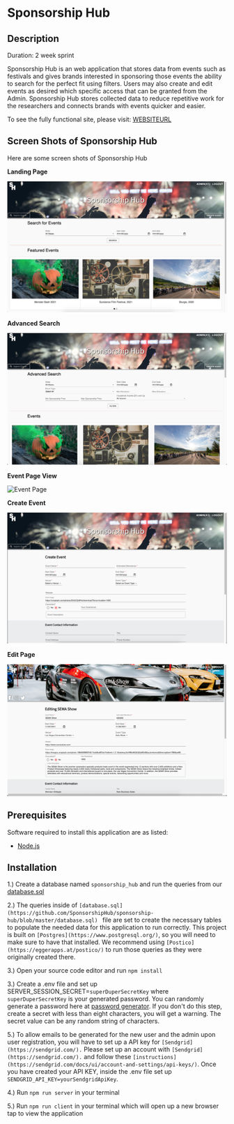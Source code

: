 # Sponsorship Hub

## Description

Duration: 2 week sprint

Sponsorship Hub is an web application that stores data from events such as festivals and gives brands interested in sponsoring those events the ability to search for the perfect fit using filters. Users may also create and edit events as desired which specific access that can be granted from the Admin. Sponsorship Hub stores collected data to reduce repetitive work for the researchers and connects brands with events quicker and easier.

To see the fully functional site, please visit: [WEBSITEURL](WEBSITEURL)

## Screen Shots of Sponsorship Hub

Here are some screen shots of Sponsorship Hub

**Landing Page**

![Landing Page](./public/images/LandingPage.png)

**Advanced Search**

![Advanced Search](./public/images/AdvSearch.png)

**Event Page View**

![Event Page](./public/images/EventPage.png)

**Create Event**

![Create Event](./public/images/CreateEvent.png)

**Edit Page**

![Edit Page](./public/images/EditPage.png)

## Prerequisites

Software required to install this application are as listed:

* [Node.js](https://nodejs.org/en/)

## Installation

1.) Create a database named ```sponsorship_hub``` and run the queries from our [database.sql](https://github.com/SponsorshipHub/sponsorship-hub/blob/master/database.sql)

2.) The queries inside of ```[database.sql](https://github.com/SponsorshipHub/sponsorship-hub/blob/master/database.sql) ``` file are set to create the necessary tables to populate the needed data for this application to run correctly. This project is built on ```[Postgres](https://www.postgresql.org/)```, so you will need to make sure to have that installed. We recommend using ```[Postico](https://eggerapps.at/postico/)``` to run those queries as they were originally created there.

3.) Open your source code editor and run ```npm install```

3.) Create a .env file and set up SERVER_SESSION_SECRET=```superDuperSecretKey``` where ```superDuperSecretKey``` is your generated password. You can randomly generate a password here at [password generator](https://passwordsgenerator.net/).  If you don't do this step, create a secret with less than eight characters, you will get a warning. The secret value can be any random string of characters.

5.) To allow emails to be generated for the new user and the admin upon user registration, you will have to set up a API key for ```[Sendgrid](https://sendgrid.com/).``` Please set up an account with ```[Sendgrid](https://sendgrid.com/).``` and follow these ```[instructions](https://sendgrid.com/docs/ui/account-and-settings/api-keys/)```. Once you have created your API KEY, inside the .env file set up ```SENDGRID_API_KEY=yourSendgridApiKey```.

4.) Run ```npm run server``` in your terminal

5.) Run ```npm run client``` in your terminal which will open up a new browser tap to view the application

